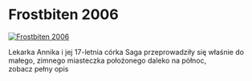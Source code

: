 Frostbiten 2006 
=============
[![Frostbiten 2006 ](http://vidos.pl/images/player.gif)](http://vidos.pl/frostbiten-2006)

 Lekarka Annika i jej 17-letnia córka Saga przeprowadziły się właśnie do małego, zimnego miasteczka położonego daleko na pόłnoc, zobacz pełny opis
